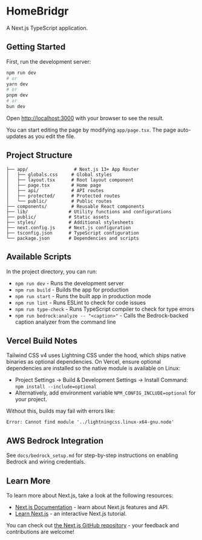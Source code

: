 # HomeBridgr

A Next.js TypeScript application.

## Getting Started

First, run the development server:

```bash
npm run dev
# or
yarn dev
# or
pnpm dev
# or
bun dev
```

Open [http://localhost:3000](http://localhost:3000) with your browser to see the result.

You can start editing the page by modifying `app/page.tsx`. The page auto-updates as you edit the file.

## Project Structure

```
├── app/                 # Next.js 13+ App Router
│   ├── globals.css     # Global styles
│   ├── layout.tsx      # Root layout component
│   ├── page.tsx        # Home page
│   ├── api/            # API routes
│   ├── protected/      # Protected routes
│   └── public/         # Public routes
├── components/         # Reusable React components
├── lib/               # Utility functions and configurations
├── public/            # Static assets
├── styles/            # Additional stylesheets
├── next.config.js     # Next.js configuration
├── tsconfig.json      # TypeScript configuration
└── package.json       # Dependencies and scripts
```

## Available Scripts

In the project directory, you can run:

- `npm run dev` - Runs the development server
- `npm run build` - Builds the app for production
- `npm run start` - Runs the built app in production mode
- `npm run lint` - Runs ESLint to check for code issues
- `npm run type-check` - Runs TypeScript compiler to check for type errors
- `npm run bedrock:analyze -- "<caption>"` - Calls the Bedrock-backed caption analyzer from the command line

## Vercel Build Notes

Tailwind CSS v4 uses Lightning CSS under the hood, which ships native binaries as optional dependencies. On Vercel, ensure optional dependencies are installed so the native module is available on Linux:

- Project Settings → Build & Development Settings → Install Command: `npm install --include=optional`
- Alternatively, add environment variable `NPM_CONFIG_INCLUDE=optional` for your project.

Without this, builds may fail with errors like:

`Error: Cannot find module '../lightningcss.linux-x64-gnu.node'`

## AWS Bedrock Integration

See `docs/bedrock_setup.md` for step-by-step instructions on enabling Bedrock and wiring credentials.

## Learn More

To learn more about Next.js, take a look at the following resources:

- [Next.js Documentation](https://nextjs.org/docs) - learn about Next.js features and API.
- [Learn Next.js](https://nextjs.org/learn) - an interactive Next.js tutorial.

You can check out [the Next.js GitHub repository](https://github.com/vercel/next.js/) - your feedback and contributions are welcome!
